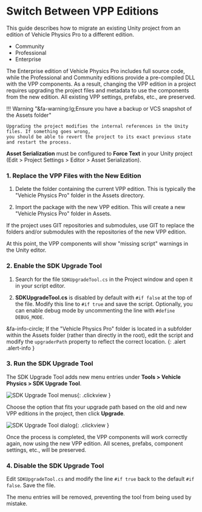 # Switch Between VPP Editions

This guide describes how to migrate an existing Unity project from an edition of Vehicle Physics Pro to a different edition.

- Community
- Professional
- Enterprise

The Enterprise edition of Vehicle Physics Pro includes full source code, while the Professional and Community editions provide a pre-compiled DLL with the VPP components. As a result, changing the VPP edition in a project requires upgrading the project files and metadata to use the components from the new edition. All existing VPP settings, prefabs, etc., are preserved.

!!! Warning "&fa-warning:lg;Ensure you have a backup or VCS snapshot of the Assets folder"

	Upgrading the project modifies the internal references in the Unity files. If something goes wrong,
	you should be able to revert the project to its exact previous state and restart the process.

**Asset Serialization** must be configured to **Force Text** in your Unity project (Edit >
	Project Settings > Editor > Asset Serialization).

### 1. Replace the VPP Files with the New Edition

1. Delete the folder containing the current VPP edition. This is typically the "Vehicle Physics Pro" folder in the Assets directory.

2. Import the package with the new VPP edition. This will create a new "Vehicle Physics Pro" folder in Assets.

If the project uses GIT repositories and submodules, use GIT to replace the folders and/or submodules with the repositories of the new VPP edition.

At this point, the VPP components will show "missing script" warnings in the Unity editor.

### 2. Enable the SDK Upgrade Tool

1. Search for the file `SDKUpgradeTool.cs` in the Project window and open it in your script editor.

2. **SDKUpgradeTool.cs** is disabled by default with `#if false` at the top of the file. Modify this line to `#if true` and save the script. Optionally, you can enable debug mode by uncommenting the line with `#define DEBUG_MODE`.

&fa-info-circle; If the "Vehicle Physics Pro" folder is located in a subfolder within the Assets folder (rather than directly in the root), edit the script and modify the `upgraderPath` property to reflect the correct location.
{: .alert .alert-info }

### 3. Run the SDK Upgrade Tool

The SDK Upgrade Tool adds new menu entries under **Tools > Vehicle Physics > SDK Upgrade Tool**.

![SDK Upgrade Tool menus](/img/advanced/vpp-sdk-upgrade-tool-menus.png){: .clickview }

Choose the option that fits your upgrade path based on the old and new VPP editions in the project, then click **Upgrade**.

![SDK Upgrade Tool dialog](/img/advanced/vpp-sdk-upgrade-tool-dialog.png){: .clickview }

Once the process is completed, the VPP components will work correctly again, now using the new VPP edition. All scenes, prefabs, component settings, etc., will be preserved.

### 4. Disable the SDK Upgrade Tool

Edit `SDKUpgradeTool.cs` and modify the line `#if true` back to the default `#if false`. Save the file.

The menu entries will be removed, preventing the tool from being used by mistake.
